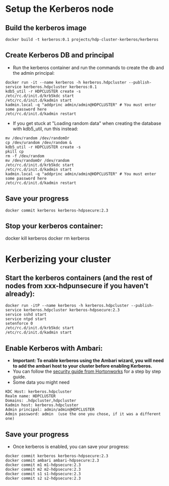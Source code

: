 # Setup the Kerberos node
## Build the kerberos image
```shell
docker build -t kerberos:0.1 projects/hdp-cluster-kerberos/kerberos
```

## Create Kerberos DB and principal
* Run the kerberos container and run the commands to create the db and the admin principal:
```shell
docker run -it --name kerberos -h kerberos.hdpcluster --publish-service kerberos.hdpcluster kerberos:0.1
kdb5_util -r HDPCLUSTER create -s
/etc/rc.d/init.d/krb5kdc start
/etc/rc.d/init.d/kadmin start
kadmin.local -q "addprinc admin/admin@HDPCLUSTER" # You must enter some password here
/etc/rc.d/init.d/kadmin restart
```
* If you get stuck at "Loading random data" when creating the database with kdb5_util, run this instead:
```shell
mv /dev/random /dev/randomOr
cp /dev/urandom /dev/random &
kdb5_util -r HDPCLUSTER create -s
pkill cp
rm -f /dev/random
mv /dev/randomOr /dev/random
/etc/rc.d/init.d/krb5kdc start
/etc/rc.d/init.d/kadmin start
kadmin.local -q "addprinc admin/admin@HDPCLUSTER" # You must enter some password here
/etc/rc.d/init.d/kadmin restart
```

## Save your progress
```shell
docker commit kerberos kerberos-hdpsecure:2.3
```
## Stop your kerberos container:
docker kill kerberos
docker rm kerberos

# Kerberizing your cluster

## Start the kerberos containers (and the rest of nodes from xxx-hdpunsecure if you haven't already):
```shell
docker run -itP --name kerberos -h kerberos.hdpcluster --publish-service kerberos.hdpcluster kerberos-hdpsecure:2.3
service sshd start
service ntpd start
setenforce 0
/etc/rc.d/init.d/krb5kdc start
/etc/rc.d/init.d/kadmin start
```

## Enable Kerberos with Ambari:
* **Important: To enable kerberos using the Ambari wizard, you will need to add the ambari host to your cluster before enabling Kerberos.**
* You can follow the [security guide from Hortonworks](http://docs.hortonworks.com/HDPDocuments/Ambari-2.1.1.0/bk_Ambari_Security_Guide/bk_Ambari_Security_Guide-20150828.pdf) for a step by step guide.
* Some data you might need
```shell
KDC Host: kerberos.hdpcluster
Realm name: HDPCLUSTER
Domains: .hdpcluster,hdpcluster
Kadmin host: kerberos.hdpcluster
Admin principal: admin/admin@HDPCLUSTER
Admin password: admin  (use the one you chose, if it was a different one)
```
## Save your progress
* Once kerberos is enabled, you can save your progress:
```shell
docker commit kerberos kerberos-hdpsecure:2.3
docker commit ambari ambari-hdpsecure:2.3
docker commit m1 m1-hdpsecure:2.3
docker commit m2 m2-hdpsecure:2.3
docker commit s1 s1-hdpsecure:2.3
docker commit s2 s2-hdpsecure:2.3
```